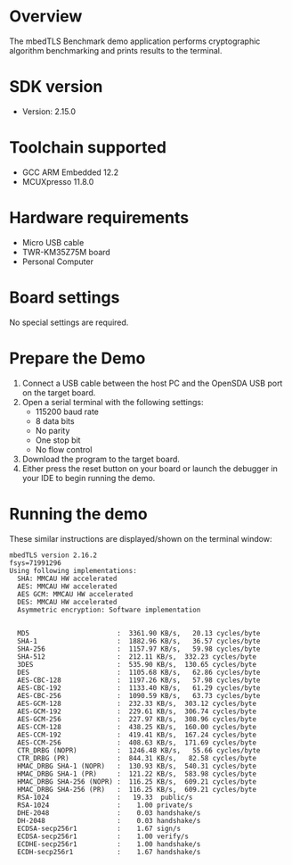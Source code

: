 Overview
========
The mbedTLS Benchmark demo application performs cryptographic algorithm benchmarking and prints results to the
terminal.


SDK version
===========
- Version: 2.15.0

Toolchain supported
===================
- GCC ARM Embedded  12.2
- MCUXpresso  11.8.0

Hardware requirements
=====================
- Micro USB cable
- TWR-KM35Z75M board
- Personal Computer

Board settings
==============
No special settings are required.

Prepare the Demo
================
1.  Connect a USB cable between the host PC and the OpenSDA USB port on the target board.
2.  Open a serial terminal with the following settings:
    - 115200 baud rate
    - 8 data bits
    - No parity
    - One stop bit
    - No flow control
3.  Download the program to the target board.
4.  Either press the reset button on your board or launch the debugger in your IDE to begin running the demo.

Running the demo
================
These similar instructions are displayed/shown on the terminal window:
~~~~~~~~~~~~~~~~~~~~~~~~~~~~~~~~~~~~~~~~
mbedTLS version 2.16.2
fsys=71991296
Using following implementations:
  SHA: MMCAU HW accelerated
  AES: MMCAU HW accelerated
  AES GCM: MMCAU HW accelerated
  DES: MMCAU HW accelerated
  Asymmetric encryption: Software implementation


  MD5                      :  3361.90 KB/s,   20.13 cycles/byte
  SHA-1                    :  1882.96 KB/s,   36.57 cycles/byte
  SHA-256                  :  1157.97 KB/s,   59.98 cycles/byte
  SHA-512                  :  212.11 KB/s,  332.23 cycles/byte
  3DES                     :  535.90 KB/s,  130.65 cycles/byte
  DES                      :  1105.68 KB/s,   62.86 cycles/byte
  AES-CBC-128              :  1197.26 KB/s,   57.98 cycles/byte
  AES-CBC-192              :  1133.40 KB/s,   61.29 cycles/byte
  AES-CBC-256              :  1090.59 KB/s,   63.73 cycles/byte
  AES-GCM-128              :  232.33 KB/s,  303.12 cycles/byte
  AES-GCM-192              :  229.61 KB/s,  306.74 cycles/byte
  AES-GCM-256              :  227.97 KB/s,  308.96 cycles/byte
  AES-CCM-128              :  438.25 KB/s,  160.00 cycles/byte
  AES-CCM-192              :  419.41 KB/s,  167.24 cycles/byte
  AES-CCM-256              :  408.63 KB/s,  171.69 cycles/byte
  CTR_DRBG (NOPR)          :  1246.48 KB/s,   55.66 cycles/byte
  CTR_DRBG (PR)            :  844.31 KB/s,   82.58 cycles/byte
  HMAC_DRBG SHA-1 (NOPR)   :  130.93 KB/s,  540.31 cycles/byte
  HMAC_DRBG SHA-1 (PR)     :  121.22 KB/s,  583.98 cycles/byte
  HMAC_DRBG SHA-256 (NOPR) :  116.25 KB/s,  609.21 cycles/byte
  HMAC_DRBG SHA-256 (PR)   :  116.25 KB/s,  609.21 cycles/byte
  RSA-1024                 :   19.33  public/s
  RSA-1024                 :    1.00 private/s
  DHE-2048                 :    0.03 handshake/s
  DH-2048                  :    0.03 handshake/s
  ECDSA-secp256r1          :    1.67 sign/s
  ECDSA-secp256r1          :    1.00 verify/s
  ECDHE-secp256r1          :    1.00 handshake/s
  ECDH-secp256r1           :    1.67 handshake/s
~~~~~~~~~~~~~~~~~~~~~~~~~~~~~~~~~~~~~~~~~~
